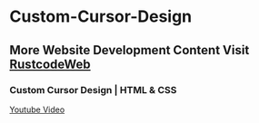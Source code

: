 # Custom-Cursor-Design

## More Website Development Content Visit [RustcodeWeb](https://www.rustcodeweb.com/)

### Custom Cursor Design | HTML & CSS
[Youtube Video](https://youtu.be/LCd_zYGu-WQ)
